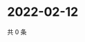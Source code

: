 # 2022-02-12

共 0 条

<!-- BEGIN WEIBO -->
<!-- 最后更新时间 Sat Feb 12 2022 11:08:16 GMT+0800 (China Standard Time) -->

<!-- END WEIBO -->

